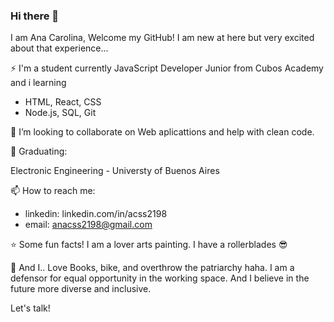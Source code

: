 
### Hi there 👋

I am Ana Carolina, 
Welcome my GitHub! I am new at here but very excited about that experience...

⚡ I'm a student currently JavaScript Developer Junior from Cubos Academy and i learning

- HTML, React, CSS
- Node.js, SQL, Git

👯 I’m looking to collaborate on Web aplicattions and help with clean code. 

🏫 Graduating:

Electronic Engineering - Universty of Buenos Aires

📫 How to reach me: 

- linkedin: linkedin.com/in/acss2198 
- email: anacss2198@gmail.com

⭐ Some fun facts!
I am a lover arts painting. I have a rollerblades 😎

💬 And I..
Love Books, bike, and overthrow the patriarchy haha. I am a defensor for equal opportunity in the working space. And I believe in the future more diverse and inclusive.

Let's talk!



<!--
**anacss21/anacss21** is a ✨ _special_ ✨ repository because its `README.md` (this file) appears on your GitHub profile.

Here are some ideas to get you started:



.

- 💬 Ask me about ...

- 😄 Pronouns: ...
- ⚡ Fun fact: ...
-->
